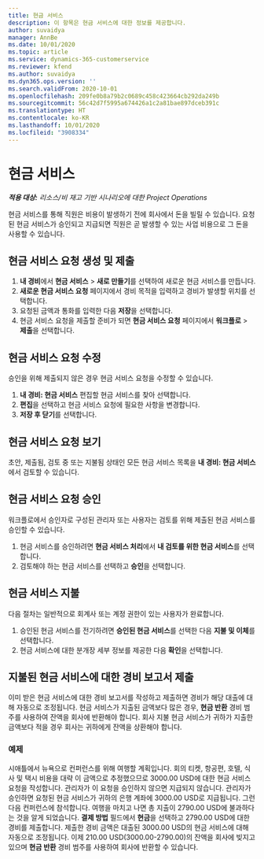 ```yaml
---
title: 현금 서비스
description: 이 항목은 현금 서비스에 대한 정보를 제공합니다.
author: suvaidya
manager: AnnBe
ms.date: 10/01/2020
ms.topic: article
ms.service: dynamics-365-customerservice
ms.reviewer: kfend
ms.author: suvaidya
ms.dyn365.ops.version: ''
ms.search.validFrom: 2020-10-01
ms.openlocfilehash: 209fe0b8a79b2c0689c458c423664cb292da249b
ms.sourcegitcommit: 56c42d7f5995a674426a1c2a81bae897dceb391c
ms.translationtype: HT
ms.contentlocale: ko-KR
ms.lasthandoff: 10/01/2020
ms.locfileid: "3908334"
---
```

# <a name="cash-advance"></a>현금 서비스

_**적용 대상:** 리소스/비 재고 기반 시나리오에 대한 Project Operations_

현금 서비스를 통해 직원은 비용이 발생하기 전에 회사에서 돈을 빌릴 수 있습니다. 요청된 현금 서비스가 승인되고 지급되면 직원은 곧 발생할 수 있는 사업 비용으로 그 돈을 사용할 수 있습니다. 

## <a name="create-and-submit-a-cash-advance-request"></a>현금 서비스 요청 생성 및 제출

1. **내 경비**에서 **현금 서비스** > **새로 만들기**를 선택하여 새로운 현금 서비스를 만듭니다. 
2. **새로운 현금 서비스 요청** 페이지에서 경비 목적을 입력하고 경비가 발생할 위치를 선택합니다.
3. 요청된 금액과 통화를 입력한 다음 **저장**을 선택합니다. 
4. 현금 서비스 요청을 제출할 준비가 되면 **현금 서비스 요청** 페이지에서 **워크플로** > **제출**을 선택합니다.

## <a name="modify-a-cash-advance-request"></a>현금 서비스 요청 수정

승인을 위해 제출되지 않은 경우 현금 서비스 요청을 수정할 수 있습니다.

1. **내 경비: 현금 서비스** 편집할 현금 서비스를 찾아 선택합니다.
2. **편집**을 선택하고 현금 서비스 요청에 필요한 사항을 변경합니다. 
3. **저장 후 닫기**를 선택합니다.


## <a name="view-cash-advance-requests"></a>현금 서비스 요청 보기
초안, 제출됨, 검토 중 또는 지불됨 상태인 모든 현금 서비스 목록을 **내 경비: 현금 서비스**에서 검토할 수 있습니다. 

## <a name="approve-cash-advance-requests"></a>현금 서비스 요청 승인

워크플로에서 승인자로 구성된 관리자 또는 사용자는 검토를 위해 제출된 현금 서비스를 승인할 수 있습니다. 

1. 현금 서비스를 승인하려면 **현금 서비스 처리**에서 **내 검토를 위한 현금 서비스**를 선택합니다.
2. 검토해야 하는 현금 서비스를 선택하고 **승인**을 선택합니다.  

## <a name="pay-cash-advances"></a>현금 서비스 지불 
다음 절차는 일반적으로 회계사 또는 계정 권한이 있는 사용자가 완료합니다.

1. 승인된 현금 서비스를 전기하려면 **승인된 현금 서비스**를 선택한 다음 **지불 및 이체**를 선택합니다.  
2. 현금 서비스에 대한 분개장 세부 정보를 제공한 다음 **확인**을 선택합니다. 

## <a name="submit-an-expense-report-against-a-paid-cash-advance"></a>지불된 현금 서비스에 대한 경비 보고서 제출 

이미 받은 현금 서비스에 대한 경비 보고서를 작성하고 제출하면 경비가 해당 대출에 대해 자동으로 조정됩니다. 현금 서비스가 지출된 금액보다 많은 경우, **현금 반환** 경비 범주를 사용하여 잔액을 회사에 반환해야 합니다. 회사 지불 현금 서비스가 귀하가 지출한 금액보다 적을 경우 회사는 귀하에게 잔액을 상환해야 합니다. 

### <a name="example"></a>예제
시애틀에서 뉴욕으로 컨퍼런스를 위해 여행할 계획입니다. 회의 티켓, 항공편, 호텔, 식사 및 택시 비용을 대략 이 금액으로 추정했으므로 3000.00 USD에 대한 현금 서비스 요청을 작성합니다. 관리자가 이 요청을 승인하지 않으면 지급되지 않습니다. 관리자가 승인하면 요청된 현금 서비스가 귀하의 은행 계좌에 3000.00 USD로 지급됩니다. 그런 다음 컨퍼런스에 참석합니다. 여행을 마치고 나면 총 지출이 2790.00 USD에 불과하다는 것을 알게 되었습니다. **결제 방법** 필드에서 **현금**을 선택하고 2790.00 USD에 대한 경비를 제출합니다. 제출한 경비 금액은 대출된 3000.00 USD의 현금 서비스에 대해 자동으로 조정됩니다. 이제 210.00 USD(3000.00-2790.00)의 잔액을 회사에 빚지고 있으며 **현금 반환** 경비 범주를 사용하여 회사에 반환할 수 있습니다. 
